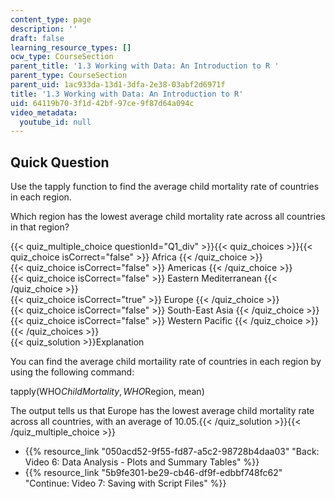 ```yaml
---
content_type: page
description: ''
draft: false
learning_resource_types: []
ocw_type: CourseSection
parent_title: '1.3 Working with Data: An Introduction to R '
parent_type: CourseSection
parent_uid: 1ac933da-13d1-3dfa-2e38-03abf2d6971f
title: '1.3 Working with Data: An Introduction to R'
uid: 64119b70-3f1d-42bf-97ce-9f87d64a094c
video_metadata:
  youtube_id: null
---
```

## Quick Question

Use the tapply function to find the average child mortality rate of countries in each region.

Which region has the lowest average child mortality rate across all countries in that region?

{{< quiz_multiple_choice questionId="Q1_div" >}}{{< quiz_choices >}}{{< quiz_choice isCorrect="false" >}} Africa {{< /quiz_choice >}}    
{{< quiz_choice isCorrect="false" >}} Americas {{< /quiz_choice >}}    
{{< quiz_choice isCorrect="false" >}} Eastern Mediterranean {{< /quiz_choice >}}    
{{< quiz_choice isCorrect="true" >}} Europe {{< /quiz_choice >}}    
{{< quiz_choice isCorrect="false" >}} South-East Asia {{< /quiz_choice >}}    
{{< quiz_choice isCorrect="false" >}} Western Pacific {{< /quiz_choice >}}{{< /quiz_choices >}}    
{{< quiz_solution >}}Explanation

You can find the average child mortaility rate of countries in each region by using the following command:

tapply(WHO$ChildMortality, WHO$Region, mean)

The output tells us that Europe has the lowest average child mortality rate across all countries, with an average of 10.05.{{< /quiz_solution >}}{{< /quiz_multiple_choice >}}

- {{% resource_link "050acd52-9f55-fd87-a5c2-98728b4daa03" "Back: Video 6: Data Analysis - Plots and Summary Tables" %}}
- {{% resource_link "5b9fe301-be29-cb46-df9f-edbbf748fc62" "Continue: Video 7: Saving with Script Files" %}}